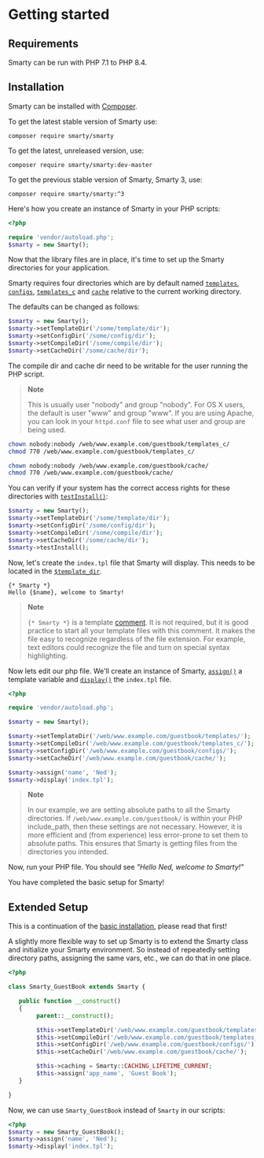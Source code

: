 # Getting started

## Requirements
Smarty can be run with PHP 7.1 to PHP 8.4.

## Installation
Smarty can be installed with [Composer](https://getcomposer.org/).

To get the latest stable version of Smarty use:
```shell
composer require smarty/smarty
```

To get the latest, unreleased version, use:
```shell
composer require smarty/smarty:dev-master
```

To get the previous stable version of Smarty, Smarty 3, use:
```shell
composer require smarty/smarty:^3
```

Here's how you create an instance of Smarty in your PHP scripts:
```php
<?php

require 'vendor/autoload.php';
$smarty = new Smarty();
```

Now that the library files are in place, it's time to set up the Smarty
directories for your application.

Smarty requires four directories which are by default named
    [`templates`](./programmers/api-variables/variable-template-dir.md),
    [`configs`](./programmers/api-variables/variable-config-dir.md),
    [`templates_c`](./programmers/api-variables/variable-compile-dir.md)
     and 
    [`cache`](./programmers/api-variables/variable-cache-dir.md) 
    relative to the current working directory.

The defaults can be changed as follows:
```php
$smarty = new Smarty();
$smarty->setTemplateDir('/some/template/dir');
$smarty->setConfigDir('/some/config/dir');
$smarty->setCompileDir('/some/compile/dir');
$smarty->setCacheDir('/some/cache/dir');
```

The compile dir and cache dir need to be writable for the user running the PHP script.

> **Note**
>
> This is usually user "nobody" and group "nobody". For OS X users, the
> default is user "www" and group "www". If you are using Apache, you
> can look in your `httpd.conf` file to see what user and group are
> being used.

```bash
chown nobody:nobody /web/www.example.com/guestbook/templates_c/
chmod 770 /web/www.example.com/guestbook/templates_c/

chown nobody:nobody /web/www.example.com/guestbook/cache/
chmod 770 /web/www.example.com/guestbook/cache/
```

You can verify if your system has the correct access rights for
    these directories with [`testInstall()`](./programmers/api-functions/api-test-install.md):

```php
$smarty = new Smarty();
$smarty->setTemplateDir('/some/template/dir');
$smarty->setConfigDir('/some/config/dir');
$smarty->setCompileDir('/some/compile/dir');
$smarty->setCacheDir('/some/cache/dir');
$smarty->testInstall();
```

Now, let's create the `index.tpl` file that Smarty will display. This
needs to be located in the [`$template_dir`](./programmers/api-variables/variable-template-dir.md).

```smarty
{* Smarty *}
Hello {$name}, welcome to Smarty!
```

> **Note**
>
> `{* Smarty *}` is a template [comment](./designers/language-basic-syntax/language-syntax-comments.md). It
> is not required, but it is good practice to start all your template
> files with this comment. It makes the file easy to recognize
> regardless of the file extension. For example, text editors could
> recognize the file and turn on special syntax highlighting.

Now lets edit our php file. We'll create an instance of Smarty,
[`assign()`](./programmers/api-functions/api-assign.md) a template variable and
[`display()`](./programmers/api-functions/api-display.md) the `index.tpl` file.

```php
<?php

require 'vendor/autoload.php';

$smarty = new Smarty();

$smarty->setTemplateDir('/web/www.example.com/guestbook/templates/');
$smarty->setCompileDir('/web/www.example.com/guestbook/templates_c/');
$smarty->setConfigDir('/web/www.example.com/guestbook/configs/');
$smarty->setCacheDir('/web/www.example.com/guestbook/cache/');

$smarty->assign('name', 'Ned');
$smarty->display('index.tpl');

```

> **Note**
>
> In our example, we are setting absolute paths to all the Smarty
> directories. If `/web/www.example.com/guestbook/` is within your PHP
> include\_path, then these settings are not necessary. However, it is
> more efficient and (from experience) less error-prone to set them to
> absolute paths. This ensures that Smarty is getting files from the
> directories you intended.

Now, run your PHP file. You should see *"Hello Ned, welcome to Smarty!"*

You have completed the basic setup for Smarty!

## Extended Setup

This is a continuation of the [basic installation](#installation), please read that first!

A slightly more flexible way to set up Smarty is to extend the Smarty
class and initialize your Smarty
environment. So instead of repeatedly setting directory paths, assigning
the same vars, etc., we can do that in one place.

```php
<?php

class Smarty_GuestBook extends Smarty {

   public function __construct()
   {
        parent::__construct();

        $this->setTemplateDir('/web/www.example.com/guestbook/templates/');
        $this->setCompileDir('/web/www.example.com/guestbook/templates_c/');
        $this->setConfigDir('/web/www.example.com/guestbook/configs/');
        $this->setCacheDir('/web/www.example.com/guestbook/cache/');

        $this->caching = Smarty::CACHING_LIFETIME_CURRENT;
        $this->assign('app_name', 'Guest Book');
   }

}
```

Now, we can use `Smarty_GuestBook` instead of `Smarty` in our scripts:
```php
<?php
$smarty = new Smarty_GuestBook();
$smarty->assign('name', 'Ned');
$smarty->display('index.tpl');
```
